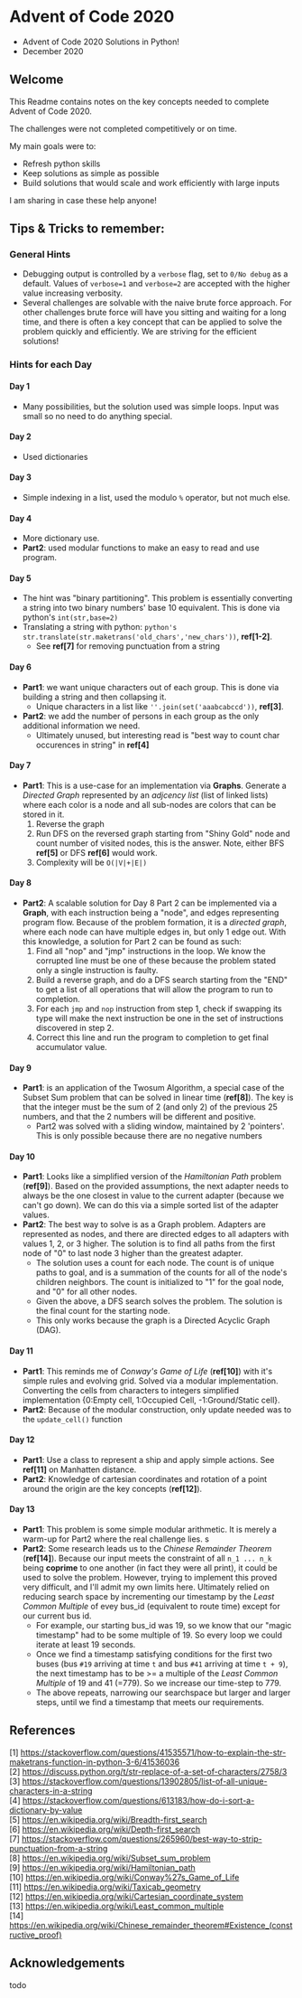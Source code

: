 # Advent of Code 2020
- Advent of Code 2020 Solutions in Python!
- December 2020

## Welcome
This Readme contains notes on the key concepts needed to complete Advent of Code 2020.

The challenges were not completed competitively or on time.

My main goals were to:
- Refresh python skills
- Keep solutions as simple as possible
- Build solutions that would scale and work efficiently with large inputs

I am sharing in case these help anyone!

## Tips & Tricks to remember:

### General Hints
- Debugging output is controlled by a `verbose` flag, set to `0/No debug` as a default. Values of `verbose=1` and `verbose=2` are accepted with the higher value increasing verbosity.
- Several challenges are solvable with the naive brute force approach. For other challenges brute force will have you sitting and waiting for a long time, and there is often a key concept that can be applied to solve the problem quickly and efficiently. We are striving for the efficient solutions! 


### Hints for each Day 
#### Day 1
- Many possibilities, but the solution used was simple loops. Input was small so no need to do anything special.

#### Day 2
- Used dictionaries

#### Day 3
- Simple indexing in a list, used the modulo `%` operator, but not much else.

#### Day 4
- More dictionary use. 
- **Part2**: used modular functions to make an easy to read and use program.

#### Day 5 
- The hint was "binary partitioning". This problem is essentially converting a string into two binary numbers' base 10 equivalent. This is done via python's `int(str,base=2)`
- Translating a string with python: ```python's str.translate(str.maketrans('old_chars','new_chars'))```, **ref[1-2]**.
    - See **ref[7]** for removing punctuation from a string

#### Day 6
- **Part1**: we want unique characters out of each group. This is done via building a string and then collapsing it.
    - Unique characters in a list like `''.join(set('aaabcabccd'))`, **ref[3]**.
- **Part2**: we add the number of persons in each group as the only additional information we need. 
    - Ultimately unused, but interesting read is "best way to count char occurences in string" in **ref[4]**

#### Day 7
- **Part1**: This is a use-case for an implementation via **Graphs**. Generate a *Directed Graph* represented by an *adjcency list* (list of linked lists) where each color is a node and all sub-nodes are colors that can be stored in it. 
  	1. Reverse the graph
  	2. Run DFS on the reversed graph starting from "Shiny Gold" node and count number of visited nodes, this is the answer. Note, either BFS **ref[5]** or DFS **ref[6]** would work.
    3. Complexity will be `O(|V|+|E|)`

#### Day 8
- **Part2**: A scalable solution for Day 8 Part 2 can be implemented via a **Graph**, with each instruction being a "node", and edges representing program flow. Because of the problem formation, it is a *directed graph*, where each node can have multiple edges in, but only 1 edge out. With this knowledge, a solution for Part 2 can be found as such:
    1. Find all "nop" and "jmp" instructions in the loop. We know the corrupted line must be one of these because the problem stated only a single instruction is faulty.
    2. Build a reverse graph, and do a DFS search starting from the "END" to get a list of all operations that will allow the program to run to completion.
    3. For each `jmp` and `nop` instruction from step 1, check if swapping its type will make the next instruction be one in the set of instructions discovered in step 2. 
    4. Correct this line and run the program to completion to get final accumulator value.

#### Day 9
- **Part1**: is an application of the Twosum Algorithm, a special case of the Subset Sum problem that can be solved in linear time (**ref[8]**). The key is that the integer must be the sum of 2 (and only 2) of the previous 25 numbers, and that the 2 numbers will be different and positive.
    - Part2 was solved with a sliding window, maintained by 2 'pointers'. This is only possible because there are no negative numbers

#### Day 10
- **Part1**: Looks like a simplified version of the *Hamiltonian Path* problem (**ref[9]**). Based on the provided assumptions, the next adapter needs to always be the one closest in value to the current adapter (because we can't go down). We can do this via a simple sorted list of the adapter values.
- **Part2**: The best way to solve is as a Graph problem. Adapters are represented as nodes, and there are directed edges to all adapters with values 1, 2, or 3 higher. The solution is to find all paths from the first node of "0" to last node 3 higher than the greatest adapter. 
    - The solution uses a count for each node. The count is of unique paths to goal, and is a summation of the counts for all of the node's children neighbors. The count is initialized to "1" for the goal node, and "0" for all other nodes.
    - Given the above, a DFS search solves the problem. The solution is the final count for the starting node.
    - This only works because the graph is a Directed Acyclic Graph (DAG).

#### Day 11
- **Part1**: This reminds me of *Conway's Game of Life* (**ref[10]**) with it's simple rules and evolving grid. Solved via a modular implementation. Converting the cells from characters to integers simplified implementation {0:Empty cell, 1:Occupied Cell, -1:Ground/Static cell}.
- **Part2**: Because of the modular construction, only update needed was to the `update_cell()` function

#### Day 12
- **Part1**: Use a class to represent a ship and apply simple actions. See **ref[11]** on Manhatten distance.
- **Part2**: Knowledge of cartesian coordinates and rotation of a point around the origin are the key concepts (**ref[12]**).

#### Day 13
- **Part1**: This problem is some simple modular arithmetic. It is merely a warm-up for Part2 where the real challenge lies.
s
- **Part2**: Some research leads us to the *Chinese Remainder Theorem* (**ref[14]**). Because our input meets the constraint of all `n_1 ... n_k` being **coprime** to one another (in fact they were all print), it could be used to solve the problem. However, trying to implement this proved very difficult, and I'll admit my own limits here. Ultimately relied on reducing search space by incrementing our timestamp by the *Least Common Multiple* of evey bus_id (equivalent to route time) except for our current bus id. 
    - For example, our starting bus_id was 19, so we know that our "magic timestamp" had to be some multiple of 19. So every loop we could iterate at least 19 seconds.
    - Once we find a timestamp satisfying conditions for the first two buses (bus `#19` arriving at time `t` and bus `#41` arriving at time `t + 9`), the next timestamp has to be >= a multiple of the *Least Common Multiple* of 19 and 41 (=779). So we increase our time-step to 779.
    - The above repeats, narrowing our searchspace but larger and larger steps, until we find a timestamp that meets our requirements.

## References
[1] https://stackoverflow.com/questions/41535571/how-to-explain-the-str-maketrans-function-in-python-3-6/41536036  
[2] https://discuss.python.org/t/str-replace-of-a-set-of-characters/2758/3  
[3] https://stackoverflow.com/questions/13902805/list-of-all-unique-characters-in-a-string  
[4] https://stackoverflow.com/questions/613183/how-do-i-sort-a-dictionary-by-value  
[5] https://en.wikipedia.org/wiki/Breadth-first_search  
[6] https://en.wikipedia.org/wiki/Depth-first_search  
[7] https://stackoverflow.com/questions/265960/best-way-to-strip-punctuation-from-a-string  
[8] https://en.wikipedia.org/wiki/Subset_sum_problem  
[9] https://en.wikipedia.org/wiki/Hamiltonian_path  
[10] https://en.wikipedia.org/wiki/Conway%27s_Game_of_Life  
[11] https://en.wikipedia.org/wiki/Taxicab_geometry  
[12] https://en.wikipedia.org/wiki/Cartesian_coordinate_system  
[13] https://en.wikipedia.org/wiki/Least_common_multiple  
[14] https://en.wikipedia.org/wiki/Chinese_remainder_theorem#Existence_(constructive_proof)  

## Acknowledgements
todo

